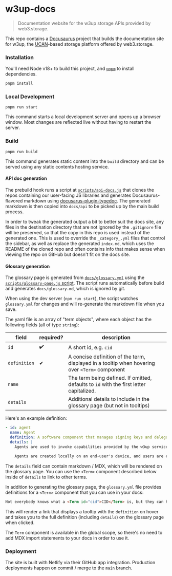 # w3up-docs

> Documentation website for the w3up storage APIs provided by web3.storage.

This repo contains a [Docusaurus](https://docusaurus.io) project that builds the documentation site for w3up, the [UCAN](https://ucan.xyz)-based storage platform offered by web3.storage.

### Installation

You'll need Node v18+ to build this project, and [`pnpm`](https://pnpm.io/installation) to install dependencies.

```bash
pnpm install
```

### Local Development

```
pnpm run start
```

This command starts a local development server and opens up a browser window. Most changes are reflected live without having to restart the server.

### Build

```
pnpm run build
```

This command generates static content into the `build` directory and can be served using any static contents hosting service.

#### API doc generation

The prebuild hook runs a script at [`scripts/api-docs.js`](./scripts/api-docs.js) that clones the repos containing our user-facing JS libraries and generates Docusaurus-flavored markdown using [docusarus-plugin-typedoc](https://www.npmjs.com/package/docusaurus-plugin-typedoc). The generated markdown is then copied into `docs/api` to be picked up by the main build process.

In order to tweak the generated output a bit to better suit the docs site, any files in the destination directory that are not ignored by the `.gitignore` file will be preserved, so that the copy in this repo is used instead of the generated one. This is used to override the `_category_.yml` files that control the sidebar, as well as replace the generated `index.md`, which uses the README of the cloned repo and often contains info that makes sense when viewing the repo on GitHub but doesn't fit on the docs site.

#### Glossary generation

The glossary page is generated from [`docs/glossary.yml`](docs/glossary.yml) using the [`scripts/glossary-page.js` script](./scripts/glossary-page.js). The script runs automatically before build and generates `docs/glossary.md`, which is ignored by git.

When using the dev server (`npm run start`), the script watches `glossary.yml` for changes and will re-generate the markdown file when you save.

The yaml file is an array of "term objects", where each object has the following fields (all of type `string`): 

| field | required? | description |
|-|-|-|
| `id` | ✔️ | A short id, e.g. `cid` |
| `definition` | ✔ | A concise definition of the term, displayed in a tooltip when hovering over `<Term>` component |
| `name` | | The term being defined. If omitted, defaults to `id` with the first letter capitalized. |
| `details` | | Additional details to include in the glossary page (but not in tooltips) |

Here's an example definition:

```yaml
- id: agent
  name: Agent
  definition: A software component that manages signing keys and delegations needed to invoke w3up APIs.
  details: |
    Agents are used to invoke capabilities provided by the w3up service layer, using the [ucanto](https://github.com/web3-storage/ucanto) RPC framework. 
    
    Agents are created locally on an end-user's device, and users are encouraged to create new agents for each device (or browser) that they want to use, rather than sharing agent keys between devices.
```

The `details` field can contain markdown / MDX, which will be rendered on the glossary page. You can use the `<Term>` component described below inside of `details` to link to other terms.

In addition to generating the glossary page, the `glossary.yml` file provides definitions for a `<Term>` component that you
can use in your docs:


```markdown
Not everybody knows what a <Term id="cid">CID</Term> is, but they can hover over the Term to find out!
```

This will render a link that displays a tooltip with the `definition` on hover and takes you to the full definition (including `details`) on the glossary page when clicked.

The `Term` component is available in the global scope, so there's no need to add MDX import statements to your docs in order to use it.

### Deployment

The site is built with Netlify via their GitHub app integration. Production deployments happen on commit / merge to the `main` branch.